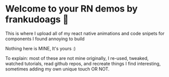 # Welcome to your RN demos by frankudoags 👋

This is where I upload all of my react native animations and code snipets for components I found annoying to build


Nothing here is MINE, It's yours :)

To explain: most of these are not mine originally, I re-used, tweaked, watched tutorials, read github repos, and recreate things I find interesting, sometimes adding my own unique touch OR NOT.




